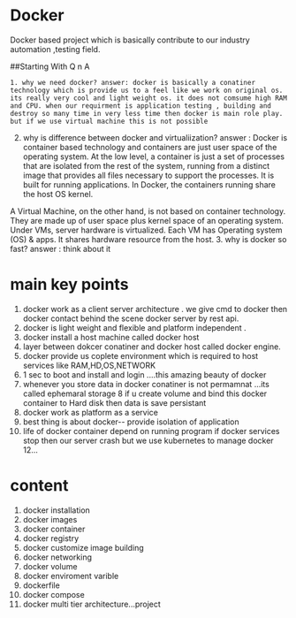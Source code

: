 # Docker
Docker based project which is basically contribute to our industry automation ,testing field.

##Starting With Q n A


`1. why we need docker?
answer: docker is basically a conatiner technology which is provide us to a feel like we work on original os. its really very cool and light weight os. it does not comsume high RAM and CPU.
when our requirment is application testing , building and destroy so many time in very less time then docker is main role play.
but if we use virtual machine this is not possible `

2. why is difference between docker and virtualiization?
answer : Docker is container based technology and containers are just user space of the operating system. At the low level, a container is just a set of processes that are isolated from the rest of the system, running from a distinct image that provides all files necessary to support the processes. It is built for running applications. In Docker, the containers running share the host OS kernel.

A Virtual Machine, on the other hand, is not based on container technology. They are made up of user space plus kernel space of an operating system. Under VMs, server hardware is virtualized. Each VM has Operating system (OS) & apps. It shares hardware resource from the host.
3. why  is docker so fast?
answer : think about it
 

# main key points
1. docker work as a client server architecture . we give cmd to docker then docker contact behind the scene docker server by rest api.
2. docker is light weight and flexible and platform independent .
3. docker install a host machine called docker host
4. layer between dokcer conatiner and docker host called docker engine.
5. docker provide us coplete environment which is required to host services like RAM,HD,OS,NETWORK
6. 1 sec to boot and install and login ....this amazing beauty of docker 
7. whenever you store data in docker conatiner is not permamnat ...its called ephemaral storage
8 if u create volume and bind this docker container to Hard disk then data is save persistant
9. docker work as platform as a service
10. best thing is about docker-- provide isolation of application 
11. life of docker container depend on running program if docker services stop then our server crash but we use kubernetes to manage docker 
12...

# content
1. docker installation 
2. docker images
3. docker container
4. docker registry
5. docker customize image building
6. docker networking
7. docker volume
8. docker enviroment varible
9. dockerfile
10. docker compose
11. docker multi tier architecture...project






